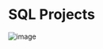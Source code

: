 # SQL Projects 

![image](https://user-images.githubusercontent.com/82377749/120203241-c932e100-c227-11eb-98d3-cb53519ab998.png)


##
